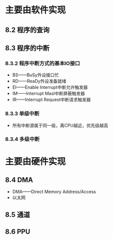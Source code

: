 # 主要由软件实现
## 8.2 程序的查询
## 8.3 程序的中断
### 8.3.2 程序中断方式的基本IO接口
- BS——BuSy外设接口忙
- RD——ReaDy外设准备就绪
- EI——Enable Interrupt中断允许触发器
- IM——Interrupt Masl中断屏蔽触发器
- IR——Interrupt Request中断请求触发器
### 8.3.3 单级中断
- 所有中断源属于同一级，离CPU越近，优先级越高
### 8.3.4 多级中断
# 主要由硬件实现
## 8.4 DMA
- DMA——Direct Memory Address/Access
- 以太网
## 8.5 通道
## 8.6 PPU
